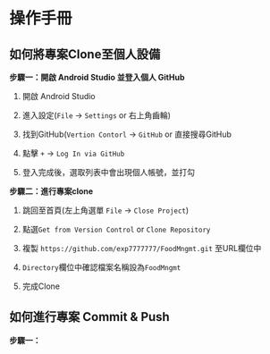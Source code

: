 #  操作手冊

## 如何將專案Clone至個人設備

**步驟一：開啟 Android Studio 並登入個人 GitHub**
1. 開啟 Android Studio

2. 進入設定(`File` -> `Settings` or 右上角齒輪)

3. 找到GitHub(`Vertion Contorl` -> `GitHub` or 直接搜尋GitHub

4. 點擊 `+` ->  `Log In via GitHub`

5. 登入完成後，選取列表中會出現個人帳號，並打勾

**步驟二：進行專案clone**
1. 跳回至首頁(左上角選單 `File` -> `Close Project`)

2. 點選`Get from Version Control` or `Clone Repository`

3. 複製 `https://github.com/exp7777777/FoodMngmt.git` 至URL欄位中

4. `Directory`欄位中確認檔案名稱設為`FoodMngmt`

5. 完成Clone

## 如何進行專案 Commit & Push

**步驟一：**
